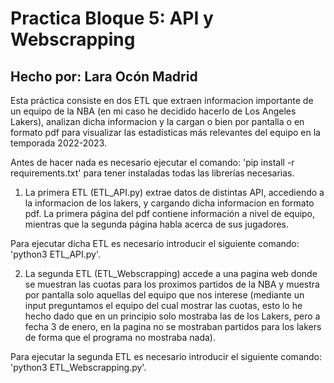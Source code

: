 # Practica Bloque 5: API y Webscrapping
## Hecho por: Lara Ocón Madrid

Esta práctica consiste en dos ETL que extraen informacion importante de un equipo de la NBA (en mi caso he decidido hacerlo de Los Angeles Lakers), analizan dicha informacion y la cargan o bien por pantalla o en formato pdf para visualizar las estadísticas más relevantes del equipo en la temporada 2022-2023.

Antes de hacer nada es necesario ejecutar el comando: 'pip install -r requirements.txt' para tener instaladas todas las librerías necesarias.

1) La primera ETL (ETL_API.py) extrae datos de distintas API, accediendo a la informacion de los lakers, y cargando dicha informacion en formato pdf. La primera página del pdf contiene información a nivel de equipo, mientras que la segunda página habla acerca de sus jugadores.

Para ejecutar dicha ETL es necesario introducir el siguiente comando: 'python3 ETL_API.py'.

2) La segunda ETL (ETL_Webscrapping) accede a una pagina web donde se muestran las cuotas para los proximos partidos de la NBA y muestra por pantalla solo aquellas del equipo que nos interese (mediante un input preguntamos el equipo del cual mostrar las cuotas, esto lo he hecho dado que en un principio solo mostraba las de los Lakers, pero a fecha 3 de enero, en la pagina no se mostraban partidos para los lakers de forma que el programa no mostraba nada).

Para ejecutar la segunda ETL es necesario introducir el siguiente comando: 'python3 ETL_Webscrapping.py'.


